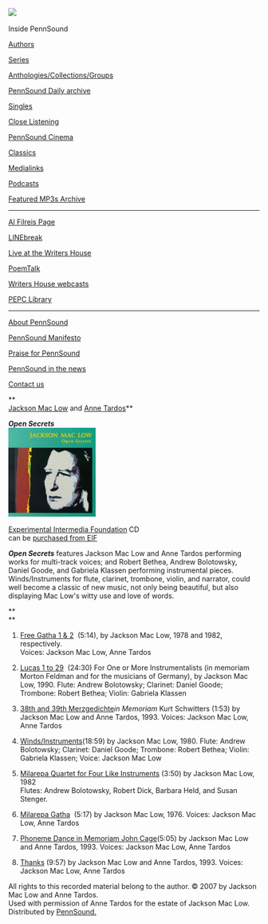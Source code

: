 ![](PennSound_flat.gif)

  

  
  

Inside PennSound

[Authors](authors.php)

[Series](series.php)

[Anthologies/Collections/Groups](anthologies.php)

[PennSound Daily archive](http://writing.upenn.edu/pennsound/daily)

[Singles](http://writing.upenn.edu/pennsound/singles)

[Close Listening](Close-Listening.php)

[PennSound Cinema](video.php)

[Classics](classics.php)

[Medialinks](http://writing.upenn.edu/wh/multimedia/medialinks/index.php)

[Podcasts](http://writing.upenn.edu/pennsound/podcasts.php)

[Featured MP3s Archive](featured-resources-archive.php)

------------------------------------------------------------------------

[Al Filreis Page](Filreis.html)

[LINEbreak](LINEbreak.html)

[Live at the Writers House](http://writing.upenn.edu/%7Ewh/involved/series/live/)

[PoemTalk](http://jacket2.org/content/poem-talk)

[Writers House webcasts](http://writing.upenn.edu/%7Ewh/webcasts/)

[PEPC
Library](http://writing.upenn.edu/pepc/contents.html)

------------------------------------------------------------------------

[About PennSound](http://writing.upenn.edu/pennsound/about.php)

[PennSound Manifesto](http://writing.upenn.edu/pennsound/manifesto.php)

<span class="quoted1">[Praise for PennSound](http://writing.upenn.edu/pennsound/praise.php)</span>

[PennSound in the news](http://writing.upenn.edu/pennsound/news)

[Contact us](mailto:pennsound@writing.upenn.edu)

  

**  
[Jackson Mac Low](Mac-Low.html) and [Anne Tardos](Tardos.html)**

***Open Secrets*  
[<img src="/static/images/MacLow-open-secrets-CD.jpg" width="175" height="178" />](http://www.experimentalintermedia.org/xi/110.shtml)**

[Experimental
Intermedia Foundation](http://www.experimentalintermedia.org) CD  
can be [purchased from EIF](http://www.experimentalintermedia.org/xi/110.shtml)

<span class="cddescription">***Open Secrets*** features
Jackson Mac Low and Anne Tardos performing works for multi-track voices;
and Robert Bethea, Andrew Bolotowsky, Daniel Goode, and Gabriela
Klassen performing instrumental pieces. Winds/Instruments for
flute, clarinet, trombone, violin, and narrator, could well become
a classic of new music, not only being beautiful, but also displaying
Mac Low's witty use and love of words.</span>

**  
**
1. [Free
Gatha 1 & 2](http://media.sas.upenn.edu/pennsound/authors/Mac-Low/CDs/Open-Secrets/Mac-Low-Jackson_01_Free-Gatha-1-&-2_Open-Secrets_1997.mp3)  (5:14), by Jackson Mac Low, 1978 and 1982,
respectively.  
Voices: Jackson Mac Low, Anne Tardos  
  
2. [Lucas
1 to 29](http://media.sas.upenn.edu/pennsound/authors/Mac-Low/CDs/Open-Secrets/Mac-Low-Jackson_02_Lucas-1-to-29_Open-Secrets_1997.mp3)  (24:30) For One or More Instrumentalists
(in memoriam Morton Feldman and for the musicians of Germany),
by Jackson Mac Low, 1990. Flute: Andrew Bolotowsky; Clarinet:
Daniel Goode; Trombone: Robert Bethea; Violin: Gabriela Klassen  
  
3. [38th
and 39th Merzgedichte](http://media.sas.upenn.edu/pennsound/authors/Mac-Low/CDs/Open-Secrets/Mac-Low-Jackson_03_38th-39th-Merzgedichte_Open-Secrets_1997.mp3)*in
Memoriam* Kurt Schwitters (1:53) by Jackson Mac
Low and Anne Tardos, 1993. Voices: Jackson Mac Low, Anne Tardos  
  
4. [Winds/Instruments](http://media.sas.upenn.edu/pennsound/authors/Mac-Low/CDs/Open-Secrets/Mac-Low-Jackson_04_Wind-Instruments_Open-Secrets_1997.mp3)(18:59) by
Jackson Mac Low, 1980. Flute: Andrew Bolotowsky; Clarinet: Daniel
Goode; Trombone: Robert Bethea; Violin: Gabriela Klassen; Voice:
Jackson Mac Low  
  
5. [Milarepa
Quartet for Four Like Instruments](http://media.sas.upenn.edu/pennsound/authors/Mac-Low/CDs/Open-Secrets/Mac-Low-Jackson_05_Milarepa-Quartet_Open-Secrets_1997.mp3) (3:50) by Jackson Mac Low,
1982  
Flutes: Andrew Bolotowsky, Robert Dick, Barbara
Held, and Susan Stenger.  
  
6. [Milarepa
Gatha](http://media.sas.upenn.edu/pennsound/authors/Mac-Low/CDs/Open-Secrets/Mac-Low-Jackson_06_Milarepa-Gatha_Open-Secrets_1997.mp3)  (5:17) by
Jackson Mac Low, 1976. Voices: Jackson Mac Low, Anne Tardos  
  
7. [Phoneme
Dance in Memoriam John Cage](http://media.sas.upenn.edu/pennsound/authors/Mac-Low/CDs/Open-Secrets/Mac-Low-Jackson_07_Phoneme-Dance_Open-Secrets_1997.mp3)(5:05) by Jackson
Mac Low and Anne Tardos, 1993. Voices: Jackson Mac
Low, Anne Tardos  
  
8. [Thanks](http://media.sas.upenn.edu/pennsound/authors/Mac-Low/CDs/Open-Secrets/Mac-Low-Jackson_08_Thanks_Open-Secrets_1997.mp3) (9:57)
by Jackson Mac Low and Anne Tardos, 1993. Voices: Jackson Mac
Low, Anne Tardos

All rights to this recorded material belong to the
author. © 2007 by Jackson Mac Low and Anne Tardos.  
Used with permission of Anne Tardos for the estate of Jackson Mac Low.
Distributed by [PennSound.](../index.html)

